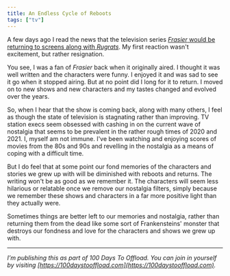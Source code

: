```yaml
---
title: An Endless Cycle of Reboots
tags: ["tv"]
---
```

A few days ago I read the news that the television series [*Frasier* would be returning to screens along with *Rugrats*](https://www.bbc.com/news/entertainment-arts-56191980). My first reaction wasn't excitement, but rather resignation.

You see, I was a fan of *Frasier* back when it originally aired. I thought it was well written and the characters were funny. I enjoyed it and was sad to see it go when it stopped airing. But at no point did I long for it to return. I moved on to new shows and new characters and my tastes changed and evolved over the years.

So, when I hear that the show is coming back, along with many others, I feel as though the state of television is stagnating rather than improving. TV station execs seem obsessed with cashing in on the current wave of nostalgia that seems to be prevalent in the rather rough times of 2020 and 2021. I, myself am not immune. I've been watching and enjoying scores of movies from the 80s and 90s and revelling in the nostalgia as a means of coping with a difficult time.

But I do feel that at some point our fond memories of the characters and stories we grew up with will be diminished with reboots and returns. The writing won't be as good as we remember it. The characters will seem less hilarious or relatable once we remove our nostalgia filters, simply because we remember these shows and characters in a far more positive light than they actually were.

Sometimes things are better left to our memories and nostalgia, rather than returning them from the dead like some sort of Frankensteins' monster that destroys our fondness and love for the characters and shows we grew up with.

-----

*I’m publishing this as part of 100 Days To Offload. You can join in yourself by visiting [https://100daystooffload.com](https://100daystooffload.com).*
